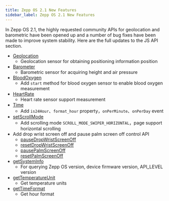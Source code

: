 ```yaml
---
title: Zepp OS 2.1 New Features
sidebar_label: Zepp OS 2.1 New Features
---
```


In Zepp OS 2.1, the highly requested community APIs for geolocation and barometric have been opened up and a number of bug fixes have been made to improve system stability. Here are the full updates to the JS API section.

- [Geolocation](../../reference/device-app-api/newAPI/sensor/Geolocation.mdx)
  - Geolocation sensor for obtaining positioning information position
- [Barometer](../../reference/device-app-api/newAPI/sensor/Barometer.mdx)
  - Barometric sensor for acquiring height and air pressure
- [BloodOxygen](../../reference/device-app-api/newAPI/sensor/BloodOxygen.mdx)
  - Add `start` method for blood oxygen sensor to enable blood oxygen measurement
- [HeartRate](../../reference/device-app-api/newAPI/sensor/HeartRate.mdx)
  - Heart rate sensor support measurement
- [Time](../../reference/device-app-api/newAPI/sensor/Time.mdx)
  - Add `is24Hour`、`format_hour` property，`onPerMinute`、`onPerDay` event
- [setScrollMode](../../reference/device-app-api/newAPI/page/setScrollMode.mdx)
  - Add scrolling mode `SCROLL_MODE_SWIPER_HORIZONTAL`，page support horizontal scrolling
- Add drop wrist screen off and pause palm screen off control API
  - [pauseDropWristScreenOff](../../reference/device-app-api/newAPI/display/pauseDropWristScreenOff.mdx)
  - [resetDropWristScreenOff](../../reference/device-app-api/newAPI/display/resetDropWristScreenOff.mdx)
  - [pausePalmScreenOff](../../reference/device-app-api/newAPI/display/pausePalmScreenOff.mdx)
  - [resetPalmScreenOff](../../reference/device-app-api/newAPI/display/resetPalmScreenOff.mdx)
- [getSystemInfo](../../reference/device-app-api/newAPI/settings/getSystemInfo.mdx)
  - For querying Zepp OS version, device firmware version, API_LEVEL version
- [getTemperatureUnit](../../reference/device-app-api/newAPI/settings/getTemperatureUnit.mdx)
  - Get temperature units
- [getTimeFormat](../../reference/device-app-api/newAPI/settings/getTimeFormat.mdx)
  - Get hour format
